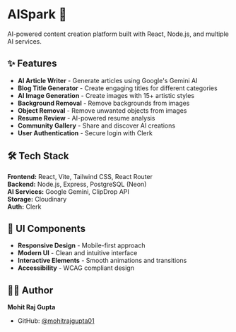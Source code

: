 # AISpark 🚀

AI-powered content creation platform built with React, Node.js, and multiple AI services.

## ✨ Features

- **AI Article Writer** - Generate articles using Google's Gemini AI
- **Blog Title Generator** - Create engaging titles for different categories
- **AI Image Generation** - Create images with 15+ artistic styles
- **Background Removal** - Remove backgrounds from images
- **Object Removal** - Remove unwanted objects from images
- **Resume Review** - AI-powered resume analysis
- **Community Gallery** - Share and discover AI creations
- **User Authentication** - Secure login with Clerk

## 🛠️ Tech Stack

**Frontend:** React, Vite, Tailwind CSS, React Router  
**Backend:** Node.js, Express, PostgreSQL (Neon)  
**AI Services:** Google Gemini, ClipDrop API  
**Storage:** Cloudinary  
**Auth:** Clerk

## 🎨 UI Components

- **Responsive Design** - Mobile-first approach
- **Modern UI** - Clean and intuitive interface
- **Interactive Elements** - Smooth animations and transitions
- **Accessibility** - WCAG compliant design


## 👨‍💻 Author

**Mohit Raj Gupta**

- GitHub: [@mohitrajgupta01](https://github.com/mohitrajgupta01)


